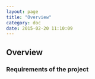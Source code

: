 ```yaml
---
layout: page
title: "Overview"
category: doc
date: 2015-02-20 11:10:09
---
```


## Overview

### Requirements of the project

